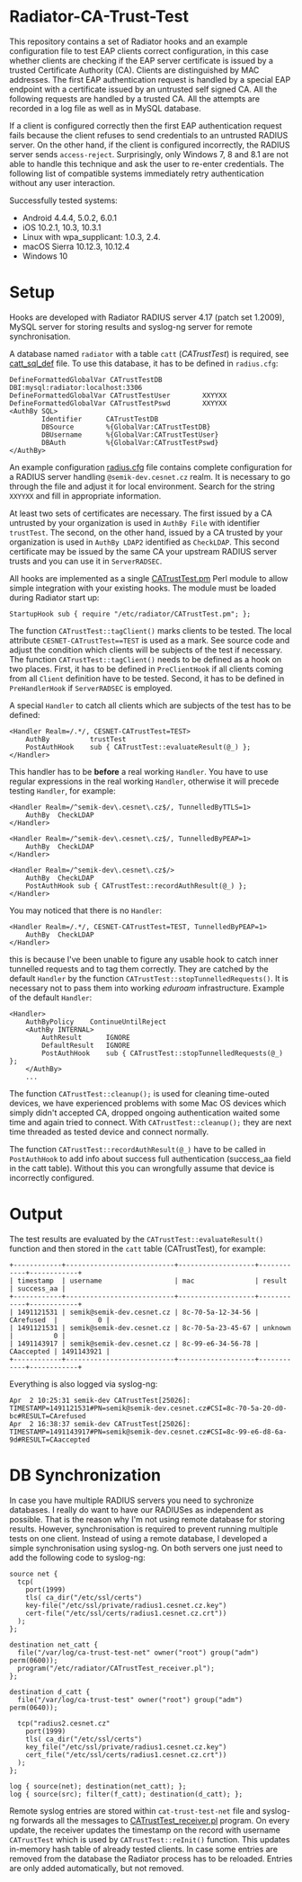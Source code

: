 # Radiator-CA-Trust-Test

This repository contains a set of Radiator hooks and an example configuration file to test EAP clients correct configuration, in this case whether clients are checking if the EAP server certificate is issued by a trusted Certificate Authority (CA). Clients are distinguished by MAC addresses. The first EAP authentication request is handled by a special EAP endpoint with a certificate issued by an untrusted self signed CA. All the following requests are handled by a trusted CA. All the attempts are recorded in a log file as well as in MySQL database.

If a client is configured correctly then the first EAP authentication request fails because the client refuses to send credentials to an untrusted RADIUS server. On the other hand, if the client is configured incorrectly, the RADIUS server sends `access-reject`. Surprisingly, only Windows 7, 8 and 8.1 are not able to handle this technique and ask the user to re-enter credentials. The following list of compatible systems immediately retry authentication without any user interaction.

Successfully tested systems:
- Android 4.4.4, 5.0.2, 6.0.1
- iOS 10.2.1, 10.3, 10.3.1
- Linux with wpa_supplicant: 1.0.3, 2.4.
- macOS Sierra 10.12.3, 10.12.4
- Windows 10

# Setup

Hooks are developed with Radiator RADIUS server 4.17 (patch set 1.2009), MySQL server for storing results and syslog-ng server for remote synchronisation.

A database named `radiator` with a table `catt` (*CATrustTest*) is required, see [catt_sql_def](https://github.com/CESNET/radiator-ca-trust-test/blob/master/catt_sql_def) file. To use this database, it has to be defined in `radius.cfg`:
```
DefineFormattedGlobalVar CATrustTestDB          DBI:mysql:radiator:localhost:3306
DefineFormattedGlobalVar CATrustTestUser        XXYYXX
DefineFormattedGlobalVar CATrustTestPswd        XXYYXX
<AuthBy SQL>
        Identifier      CATrustTestDB
        DBSource        %{GlobalVar:CATrustTestDB}
        DBUsername      %{GlobalVar:CATrustTestUser}
        DBAuth          %{GlobalVar:CATrustTestPswd}
</AuthBy>
```

An example configuration [radius.cfg](https://github.com/CESNET/radiator-ca-trust-test/blob/master/radius.cfg) file contains complete configuration for a RADIUS server handling `@semik-dev.cesnet.cz` realm. It is necessary to go through the file and adjust it for local environment. Search for the string `XXYYXX` and fill in appropriate information.

At least two sets of certificates are necessary. The first issued by a CA untrusted by your organization is used in `AuthBy File` with identifier `trustTest`. The second, on the other hand, issued by a CA trusted by your organization is used in ``AuthBy LDAP2`` identified as ``CheckLDAP``. This second certificate may be issued by the same CA your upstream RADIUS server trusts and you can use it in ``ServerRADSEC``.

All hooks are implemented as a single [CATrustTest.pm](https://github.com/CESNET/radiator-ca-trust-test/blob/master/CATrustTest.pm) Perl module to allow simple integration with your existing hooks. The module must be loaded during Radiator start up:
```
StartupHook	sub { require "/etc/radiator/CATrustTest.pm"; };
```
The function `CATrustTest::tagClient()` marks clients to be tested. The local attribute `CESNET-CATrustTest==TEST` is used as a mark. See source code and adjust the condition which clients will be subjects of the test if necessary. The function `CATrustTest::tagClient()` needs to be defined as a hook on two places. First, it has to be defined in `PreClientHook` if all clients coming from all `Client` definition have to be tested. Second, it has to be defined in `PreHandlerHook` if `ServerRADSEC` is employed.

A special `Handler` to catch all clients which are subjects of the test has to be defined:
```
<Handler Realm=/.*/, CESNET-CATrustTest=TEST>
	AuthBy		    trustTest
	PostAuthHook	sub { CATrustTest::evaluateResult(@_) };
</Handler>
```

This handler has to be **before** a real working `Handler`. You have to use regular expressions in the real working `Handler`, otherwise it will precede testing `Handler`, for example:
```
<Handler Realm=/^semik-dev\.cesnet\.cz$/, TunnelledByTTLS=1>
	AuthBy	CheckLDAP
</Handler>

<Handler Realm=/^semik-dev\.cesnet\.cz$/, TunnelledByPEAP=1>
	AuthBy	CheckLDAP
</Handler>

<Handler Realm=/^semik-dev\.cesnet\.cz$/>
	AuthBy	CheckLDAP
	PostAuthHook sub { CATrustTest::recordAuthResult(@_) };
</Handler>
```

You may noticed that there is no `Handler`:
```
<Handler Realm=/.*/, CESNET-CATrustTest=TEST, TunnelledByPEAP=1>
	AuthBy	CheckLDAP
</Handler>
```
this is because I've been unable to figure any usable hook to catch inner tunnelled requests and to tag them correctly. They are catched by the default `Handler` by the function `CATrustTest::stopTunnelledRequests()`. It is necessary not to pass them into working *eduroam* infrastructure. Example of the default `Handler`:
```
<Handler> 
	AuthByPolicy	ContinueUntilReject
	<AuthBy INTERNAL>
		AuthResult    	IGNORE
		DefaultResult 	IGNORE
		PostAuthHook	sub { CATrustTest::stopTunnelledRequests(@_) };
	</AuthBy>
	...
```

The function `CATrustTest::cleanup();` is used for cleaning time-outed
devices, we have experienced problems with some Mac OS devices which
simply didn't accepted CA, dropped ongoing authentication waited some
time and again tried to connect. With `CATrustTest::cleanup();` they
are next time threaded as tested device and connect normally.

The function `CATrustTest::recordAuthResult(@_)` have to be called in
`PostAuthHook` to add info about success full authentication
(success_aa field in the catt table). Without this you can wrongfully
assume that device is incorrectly configured.

# Output

The test results are evaluated by the `CATrustTest::evaluateResult()` function and then stored in the `catt` table (CATrustTest), for example:
```
+------------+---------------------------+-------------------+------------+------------+
| timestamp  | username                  | mac               | result     | success_aa |
+------------+---------------------------+-------------------+------------+------------+
| 1491121531 | semik@semik-dev.cesnet.cz | 8c-70-5a-12-34-56 | CArefused  |          0 |
| 1491121531 | semik@semik-dev.cesnet.cz | 8c-70-5a-23-45-67 | unknown    |          0 |
| 1491143917 | semik@semik-dev.cesnet.cz | 8c-99-e6-34-56-78 | CAaccepted | 1491143921 |
+------------+---------------------------+-------------------+------------+------------+
```

Everything is also logged via syslog-ng:
```
Apr  2 10:25:31 semik-dev CATrustTest[25026]: TIMESTAMP=1491121531#PN=semik@semik-dev.cesnet.cz#CSI=8c-70-5a-20-d0-bc#RESULT=CArefused
Apr  2 16:38:37 semik-dev CATrustTest[25026]: TIMESTAMP=1491143917#PN=semik@semik-dev.cesnet.cz#CSI=8c-99-e6-d8-6a-9d#RESULT=CAaccepted
```

# DB Synchronization

In case you have multiple RADIUS servers you need to sychronize databases. I really do want to have our RADIUSes as independent as possible. That is the reason why I'm not using remote database for storing results. However, synchronisation is required to prevent running multiple tests on one client. Instead of using a remote database, I developed a simple synchronisation using syslog-ng. On both servers one just need to add the following code to syslog-ng:
```
source net {
  tcp(
    port(1999)
    tls( ca_dir("/etc/ssl/certs")
    key-file("/etc/ssl/private/radius1.cesnet.cz.key")
    cert-file("/etc/ssl/certs/radius1.cesnet.cz.crt"))
  );
};

destination net_catt { 
  file("/var/log/ca-trust-test-net" owner("root") group("adm") perm(0600));
  program("/etc/radiator/CATrustTest_receiver.pl");
};

destination d_catt {
  file("/var/log/ca-trust-test" owner("root") group("adm") perm(0640));

  tcp("radius2.cesnet.cz"
    port(1999) 
    tls( ca_dir("/etc/ssl/certs") 
    key_file("/etc/ssl/private/radius1.cesnet.cz.key")
    cert_file("/etc/ssl/certs/radius1.cesnet.cz.crt"))
  );
};

log { source(net); destination(net_catt); };
log { source(src); filter(f_catt); destination(d_catt); };
```

Remote syslog entries are stored within `cat-trust-test-net` file and syslog-ng forwards all the messages to [CATrustTest_receiver.pl](https://github.com/CESNET/radiator-ca-trust-test/blob/master/CATrustTest_receiver.pl) program. On every update, the receiver updates the timestamp on the record with username `CATrustTest` which is used by `CATrustTest::reInit()` function. This updates in-memory hash table of already tested clients. In case some entries are removed from the database the Radiator process has to be reloaded. Entries are only added automatically, but not removed.
